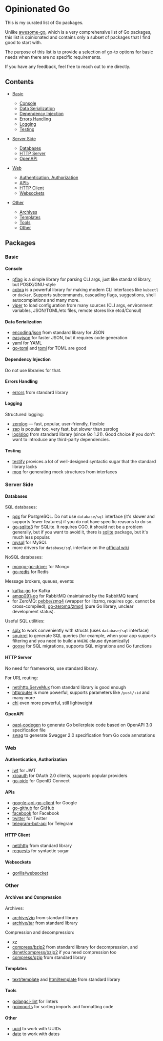 # Opinionated Go

This is my curated list of Go packages.

Unlike [awesome-go](https://github.com/avelino/awesome-go), which is a very comprehensive list of Go packages, this list is opinionated and contains only a subset of packages that I find good to start with.

The purpose of this list is to provide a selection of go-to options for basic needs when there are no specific requirements.

If you have any feedback, feel free to reach out to me directly.


## Contents

- [Basic](#basic)
    - [Console](#console)
    - [Data Serialization](#data-serialization)
    - [Dependency Injection](#dependency-injection)
    - [Errors Handling](#errors-handling)
    - [Logging](#logging)
    - [Testing](#testing)

- [Server Side](#server-side)
    - [Databases](#databases)
    - [HTTP Server](#http-server)
    - [OpenAPI](#openapi)

- [Web](#web)
    - [Authentication, Authorization](#authentication-authorization)
    - [APIs](#apis)
    - [HTTP Client](#http-client)
    - [Websockets](#websockets)

- [Other](#other)
    - [Archives](#archives)
    - [Templates](#templates)
    - [Tools](#tools)
    - [Other](#other)


## Packages

### Basic

#### Console

- [pflag](https://github.com/spf13/pflag) is a simple library for parsing CLI args, just like standard library, but POSIX/GNU-style
- [cobra](https://github.com/spf13/cobra) is a powerful library for making modern CLI interfaces like `kubectl` or `docker`.  Supports subcommands, cascading flags, suggestions, shell autocompletions and many more.
- [viper](https://github.com/spf13/viper) to load configuration from many sources (CLI args, environment variables, JSON/TOML/etc files, remote stores like etcd/Consul)


#### Data Serialization

- [encoding/json](https://pkg.go.dev/encoding/json) from standard library for JSON
- [easyjson](https://github.com/mailru/easyjson) for faster JSON, but it requires code generation
- [yaml](https://github.com/go-yaml/yaml) for YAML
- [go-toml](https://github.com/pelletier/go-toml) and [toml](https://github.com/BurntSushi/toml) for TOML are good


#### Dependency Injection

Do not use libraries for that.


#### Errors Handling

- [errors](https://pkg.go.dev/errors) from standard library


#### Logging

Structured logging:

- [zerolog](https://github.com/rs/zerolog) — fast, popular, user-friendly, flexible
- [zap](https://github.com/uber-go/zap) is popular too, very fast, but slower than zerolog
- [log/slog](https://pkg.go.dev/log/slog) from standard library (since Go 1.21).  Good choice if you don't want to introduce any third-party dependencies.


#### Testing

- [testify](https://github.com/stretchr/testify) provices a lot of well-designed syntactic sugar that the standard library lacks
- [moq](https://github.com/matryer/moq) for generating mock structures from interfaces


### Server Side

#### Databases

SQL databases:

- [pgx](https://github.com/jackc/pgx) for PostgreSQL.  Do not use `database/sql` interface (it's slower and supports fewer features) if you do not have specific reasons to do so.
- [go-sqlite3](https://github.com/mattn/go-sqlite3) for SQLite. It requires CGO, it should not be a problem generally, but if you want to avoid it, there is [sqlite](https://gitlab.com/cznic/sqlite) package, but it's much less popular.
- [mysql](https://github.com/go-sql-driver/mysql) for MySQL
- more drivers for `database/sql` interface on the [official wiki](https://go.dev/wiki/SQLDrivers)

NoSQL databases:

- [mongo-go-driver](https://github.com/mongodb/mongo-go-driver) for Mongo
- [go-redis](https://github.com/redis/go-redis) for Redis

Message brokers, queues, events:

- [kafka-go](https://github.com/segmentio/kafka-go) for Kafka
- [amqp091-go](github.com/rabbitmq/amqp091-go) for RabbitMQ (maintained by the RabbitMQ team)
- for ZeroMQ: [pebbe/zmq4](https://github.com/pebbe/zmq4) (wrapper for libzmq, requires cgo, cannot be cross-compiled), [go-zeromq/zmq4](https://github.com/go-zeromq/zmq4) (pure Go library, unclear development status).

Useful SQL utilities:

- [sqlx](https://github.com/jmoiron/sqlx) to work conveniently with structs (uses `database/sql` interface)
- [squirrel](https://github.com/Masterminds/squirrel) to generate SQL queries (for example, when your app supports filtering and you need to build a `WHERE` clause dynamically)
- [goose](https://github.com/pressly/goose) for SQL migrations, supports SQL migrations and Go functions


#### HTTP Server

No need for frameworks, use standard library.

For URL routing:
- [net/http.ServeMux](https://pkg.go.dev/net/http#ServeMux) from standard library is good enough
- [httprouter](https://github.com/julienschmidt/httprouter) is more powerful, supports parameters like `/post/:id` and many more
- [chi](https://github.com/go-chi/chi) even more powerful, still lightweight


#### OpenAPI

- [oapi-codegen](https://github.com/deepmap/oapi-codegen) to generate Go boilerplate code based on OpenAPI 3.0 specification file
- [swag](https://github.com/swaggo/swag) to generate Swagger 2.0 specification from Go code annotations

### Web

#### Authentication, Authorization

- [jwt](https://github.com/golang-jwt/jwt) for JWT
- [x/oauth](https://pkg.go.dev/golang.org/x/oauth2) for OAuth 2.0 clients, supports popular providers
- [go-oidc](https://github.com/coreos/go-oidc) for OpenID Connect


#### APIs

- [google-api-go-client](https://github.com/googleapis/google-api-go-client) for Google
- [go-github](https://github.com/google/go-github) for GitHub
- [facebook](https://github.com/huandu/facebook) for Facebook
- [twitter](https://github.com/dghubble/go-twitter) for Twitter
- [telegram-bot-api](https://github.com/go-telegram-bot-api/telegram-bot-api) for Telegram


#### HTTP Client

- [net/http](https://pkg.go.dev/net/http) from standard library
- [requests](https://github.com/earthboundkid/requests) for syntactic sugar

#### Websockets

- [gorilla/websocket](https://github.com/gorilla/websocket)


### Other

#### Archives and Compression

Archives:

- [archive/zip](https://pkg.go.dev/archive/zip) from standard library
- [archive/tar](https://pkg.go.dev/archive/tar) from standard library

Compression and decompression:

- [xz](https://github.com/ulikunitz/xz)
- [compress/bzip2](https://pkg.go.dev/compress/bzip2) from standard library for decompression, and [dsnet/compress/bzip2](https://github.com/dsnet/compress) if you need compression too
- [compress/gzip](https://pkg.go.dev/compress/gzip) from standard library


#### Templates

- [text/template](https://pkg.go.dev/text/template) and [html/template](https://pkg.go.dev/html/template) from standard library


#### Tools

- [golangci-lint](https://github.com/golangci/golangci-lint) for linters
- [goimports](https://pkg.go.dev/golang.org/x/tools/cmd/goimports) for sorting imports and formatting code


#### Other

- [uuid](https://github.com/google/uuid) to work with UUIDs
- [date](https://github.com/rickb777/date) to work with dates
